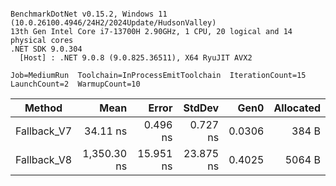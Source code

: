 ```

BenchmarkDotNet v0.15.2, Windows 11 (10.0.26100.4946/24H2/2024Update/HudsonValley)
13th Gen Intel Core i7-13700H 2.90GHz, 1 CPU, 20 logical and 14 physical cores
.NET SDK 9.0.304
  [Host] : .NET 9.0.8 (9.0.825.36511), X64 RyuJIT AVX2

Job=MediumRun  Toolchain=InProcessEmitToolchain  IterationCount=15  
LaunchCount=2  WarmupCount=10  

```
| Method      | Mean        | Error     | StdDev    | Gen0   | Allocated |
|------------ |------------:|----------:|----------:|-------:|----------:|
| Fallback_V7 |    34.11 ns |  0.496 ns |  0.727 ns | 0.0306 |     384 B |
| Fallback_V8 | 1,350.30 ns | 15.951 ns | 23.875 ns | 0.4025 |    5064 B |
